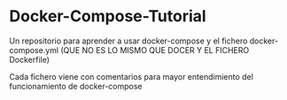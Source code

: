 # Docker-Compose-Tutorial
Un repositorio para aprender a usar docker-compose y el fichero docker-compose.yml (QUE NO ES LO MISMO QUE DOCER Y EL FICHERO Dockerfile)


Cada fichero viene con comentarios para mayor entendimiento del funcionamiento de docker-compose
